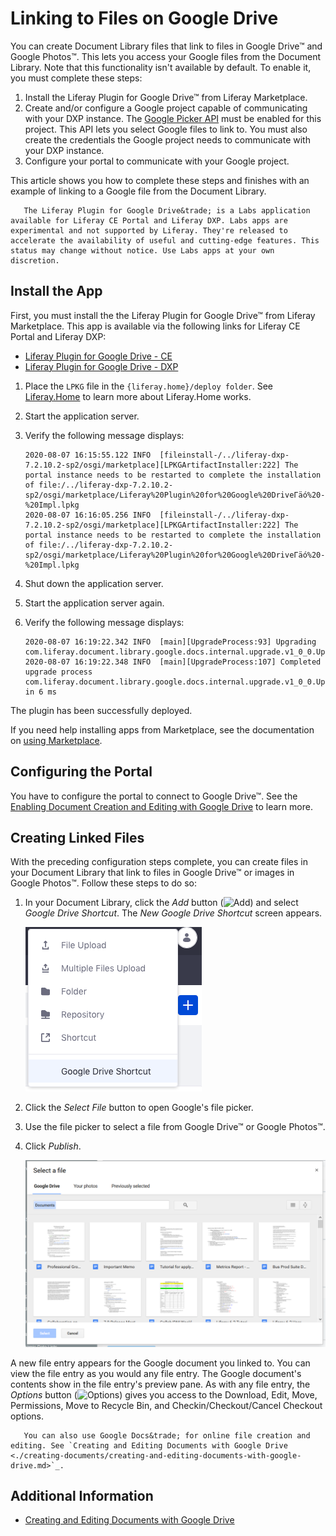 # Linking to Files on Google Drive

You can create Document Library files that link to files in Google Drive&trade; and Google Photos&trade;. This lets you access your Google files from the Document Library. Note that this functionality isn't available by default. To enable it, you must complete these steps:

1. Install the Liferay Plugin for Google Drive&trade; from Liferay Marketplace.
1. Create and/or configure a Google project capable of communicating with your DXP instance. The [Google Picker API](https://developers.google.com/picker/) must be enabled for this project. This API lets you select Google files to link to. You must also create the credentials the Google project needs to communicate with your DXP instance.
1. Configure your portal to communicate with your Google project.

This article shows you how to complete these steps and finishes with an example of linking to a Google file from the Document Library.

```Important::
   The Liferay Plugin for Google Drive&trade; is a Labs application available for Liferay CE Portal and Liferay DXP. Labs apps are experimental and not supported by Liferay. They're released to accelerate the availability of useful and cutting-edge features. This status may change without notice. Use Labs apps at your own discretion.
```

## Install the App

First, you must install the the Liferay Plugin for Google Drive&trade; from Liferay Marketplace. This app is available via the following links for Liferay CE Portal and Liferay DXP:

* [Liferay Plugin for Google Drive - CE](https://web.liferay.com/marketplace/-/mp/application/105847499)
* [Liferay Plugin for Google Drive - DXP](https://web.liferay.com/marketplace/-/mp/application/98011653)

1. Place the `LPKG` file in the `{liferay.home}/deploy folder`. See [Liferay.Home](../../../installation-and-upgrades/reference/liferay-home.md) to learn more about Liferay.Home works.
1. Start the application server.
1. Verify the following message displays:

    ```
    2020-08-07 16:15:55.122 INFO  [fileinstall-/../liferay-dxp-7.2.10.2-sp2/osgi/marketplace][LPKGArtifactInstaller:222] The portal instance needs to be restarted to complete the installation of file:/../liferay-dxp-7.2.10.2-sp2/osgi/marketplace/Liferay%20Plugin%20for%20Google%20DriveΓäó%20-%20Impl.lpkg
    2020-08-07 16:16:05.256 INFO  [fileinstall-/../liferay-dxp-7.2.10.2-sp2/osgi/marketplace][LPKGArtifactInstaller:222] The portal instance needs to be restarted to complete the installation of file:/../liferay-dxp-7.2.10.2-sp2/osgi/marketplace/Liferay%20Plugin%20for%20Google%20DriveΓäó%20-%20Impl.lpkg
    ```

1. Shut down the application server.
1. Start the application server again.
1. Verify the following message displays:

    ```
    2020-08-07 16:19:22.342 INFO  [main][UpgradeProcess:93] Upgrading com.liferay.document.library.google.docs.internal.upgrade.v1_0_0.UpgradeFileEntryTypeName
    2020-08-07 16:19:22.348 INFO  [main][UpgradeProcess:107] Completed upgrade process com.liferay.document.library.google.docs.internal.upgrade.v1_0_0.UpgradeFileEntryTypeName in 6 ms
    ```

The plugin has been successfully deployed.

If you need help installing apps from Marketplace, see the documentation on [using Marketplace](../../../system-administration/installing-and-managing-apps/getting-started/using-marketplace.md).

## Configuring the Portal

You have to configure the portal to connect to Google Drive&trade;. See the [Enabling Document Creation and Editing with Google Drive](../devops/google-drive-integration/enabling-document-creation-and-editing-with-google-drive.md) to learn more.

## Creating Linked Files

With the preceding configuration steps complete, you can create files in your Document Library that link to files in Google Drive&trade; or images in Google Photos&trade;. Follow these steps to do so:

1. In your Document Library, click the _Add_ button (![Add](../../../images/icon-add.png)) and select _Google Drive Shortcut_. The _New Google Drive Shortcut_ screen appears.

    ![Select *New Google Drive Shortcut* from the *Add* menu in your Document Library.](./linking-to-files-on-google-drive/images/01.png)

2. Click the _Select File_ button to open Google's file picker.
3. Use the file picker to select a file from Google Drive&trade; or Google Photos&trade;.

4. Click _Publish_.

    ![You can select files from Google Drive&trade; or your photos.](./linking-to-files-on-google-drive/images/02.png)

A new file entry appears for the Google document you linked to. You can view the file entry as you would any file entry. The Google document's contents show in the file entry's preview pane. As with any file entry, the _Options_ button (![Options](../../../images/icon-options.png)) gives you access to the Download, Edit, Move, Permissions, Move to Recycle Bin, and Checkin/Checkout/Cancel Checkout options.

```tip::
   You can also use Google Docs&trade; for online file creation and editing. See `Creating and Editing Documents with Google Drive <./creating-documents/creating-and-editing-documents-with-google-drive.md>`_.
```

## Additional Information

* [Creating and Editing Documents with Google Drive](./creating-documents/creating-and-editing-documents-with-google-drive.md)
